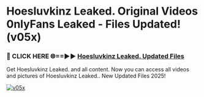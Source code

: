 # Hoesluvkinz Leaked. Original Videos 0nlyFans Leaked - Files Updated! (v05x)

<h3>🔴 CLICK HERE 🌐==►► <a href="https://tinyurl.com/ehrbuxhb" rel="nofollow">Hoesluvkinz Leaked. Updated Files</a></h3>

Get Hoesluvkinz Leaked. and all content. Now you can access all videos and pictures of Hoesluvkinz Leaked.. New Updated Files 2025!

[![v05x](https://i.imgur.com/lVYEuWS.gif)](https://tinyurl.com/ehrbuxhb)
